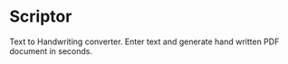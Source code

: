 # Scriptor
Text to Handwriting converter. Enter text and generate hand written PDF document in seconds.
